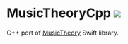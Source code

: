 MusicTheoryCpp ![](https://travis-ci.org/cemolcay/MusicTheoryCpp.svg?branch=master)
====

C++ port of [MusicTheory](https://github.com/cemolcay/MusicTheory) Swift library.
